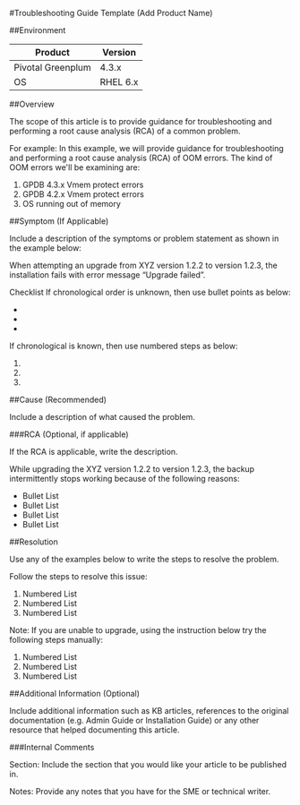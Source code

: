 #Troubleshooting Guide Template (Add Product Name)

##Environment 

Product | Version
--------|---------
Pivotal Greenplum | 4.3.x
OS | RHEL 6.x
	 
##Overview

The scope of this article is to provide guidance for troubleshooting and performing a root cause analysis (RCA) of a common problem.

For example: In this example, we will provide guidance for troubleshooting and performing a root cause analysis (RCA) of OOM errors. The kind of OOM errors we'll be examining are:

1.	GPDB 4.3.x Vmem protect errors
2.	GPDB 4.2.x Vmem protect errors
3.	OS running out of memory
 
##Symptom (If Applicable)

Include a description of the symptoms or problem statement as shown in the example below:

When attempting an upgrade from XYZ version 1.2.2 to version 1.2.3, the installation fails with error message “Upgrade failed”.
 
Checklist
If chronological order is unknown, then use bullet points as below:

*	
*	
*	 

If chronological is known, then use numbered steps as below:

1.	
2.	
3.	 

##Cause (Recommended)

Include a description of what caused the problem.  

###RCA (Optional, if applicable)

If the RCA is applicable, write the description.

While upgrading the XYZ version 1.2.2 to version 1.2.3, the backup intermittently stops working because of the following reasons:

*	Bullet List
*	Bullet List
*	Bullet List
*	Bullet List

##Resolution

Use any of the examples below to write the steps to resolve the problem.

Follow the steps to resolve this issue:

1.	Numbered List
2.	Numbered List
3.	Numbered List

Note: If you are unable to upgrade, using the instruction below try the following steps manually:

1.	Numbered List
2.	Numbered List
3.	Numbered List

##Additional Information (Optional)

Include additional information such as KB articles, references to the original documentation (e.g. Admin Guide or Installation Guide) or any other resource that helped documenting this article. 

###Internal Comments 

Section: Include the section that you would like your article to be published in.

Notes: Provide any notes that you have for the SME or technical writer.  


